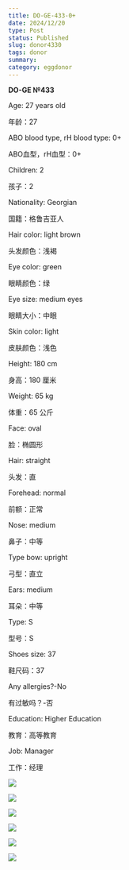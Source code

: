 ```yaml
---
title: DO-GE-433-0+
date: 2024/12/20
type: Post
status: Published
slug: donor4330
tags: donor
summary: 
category: eggdonor
---
```


__DO\-GE №433__

Age: 27 years old

年龄：27

ABO blood type, rH blood type: 0\+

ABO血型，rH血型：0\+

Children: 2

孩子：2

Nationality: Georgian

国籍：格鲁吉亚人

Hair color: light brown

头发颜色：浅褐

Eye color:  green

眼睛颜色：绿

Eye size: medium eyes

眼睛大小：中眼

Skin color: light

皮肤颜色：浅色

Height: 180 cm

身高：180 厘米

Weight: 65 kg

体重：65 公斤

Face: oval

脸：椭圆形

Hair: straight

头发：直

Forehead: normal

前额：正常

Nose: medium

鼻子：中等

Type bow: upright

弓型：直立

Ears: medium

耳朵：中等

Type: S

型号：S

Shoes size: 37

鞋尺码：37

Any allergies?\-No

有过敏吗？\-否

Education: Higher Education

教育：高等教育

Job: Manager

工作：经理

![](media/25cda73e_01_140328.png)

![](media/25cda73e_02_140328.png)

![](media/25cda73e_03_140328.png)

![](media/25cda73e_04_140328.png)

![](media/25cda73e_05_140328.png)

![](media/25cda73e_06_140328.png)